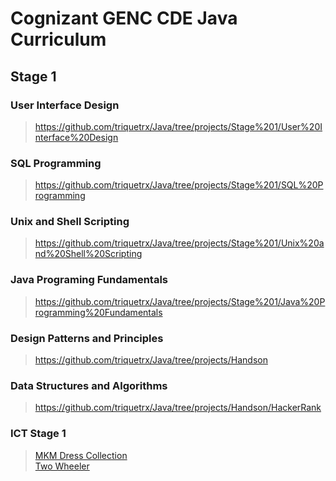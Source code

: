 # Cognizant GENC CDE Java Curriculum
## **Stage 1**
### User Interface Design
> https://github.com/triquetrx/Java/tree/projects/Stage%201/User%20Interface%20Design
### SQL Programming
> https://github.com/triquetrx/Java/tree/projects/Stage%201/SQL%20Programming
### Unix and Shell Scripting
> https://github.com/triquetrx/Java/tree/projects/Stage%201/Unix%20and%20Shell%20Scripting
### Java Programing Fundamentals
> https://github.com/triquetrx/Java/tree/projects/Stage%201/Java%20Programming%20Fundamentals
### Design Patterns and Principles
> https://github.com/triquetrx/Java/tree/projects/Handson
### Data Structures and Algorithms
> https://github.com/triquetrx/Java/tree/projects/Handson/HackerRank

### ICT Stage 1
> [MKM Dress Collection](https://github.com/triquetrx/Java/tree/projects/test/src/com/cts/mkm)<br/>
> [Two Wheeler](https://github.com/triquetrx/Java/tree/projects/test/src/com/cts/com.cts.tws)
